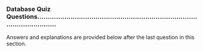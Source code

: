 ### Database Quiz Questions.....................................................................................................

Answers and explanations are provided below after the last question in this
section.

